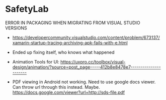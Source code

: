 # SafetyLab

ERROR IN PACKAGING WHEN MIGRATING FROM VISUAL STUDIO VERSIONS
- https://developercommunity.visualstudio.com/content/problem/673137/xamarin-startup-tracing-archiving-apk-fails-with-e.html
- Ended up fixing itself, who knows what happened

- Animation Tools for UI: https://uxpro.cc/toolbox/visual-design/animation/?source=post_page-----412b8e8478e7----------------------

- PDF viewing in Android not working. Need to use google docs viewer. Can throw url through this instead. Maybe. https://docs.google.com/viewer?url=http://sds-file.pdf


